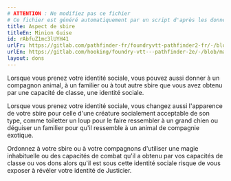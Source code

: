 ```yaml
---
# ATTENTION : Ne modifiez pas ce fichier
# Ce fichier est généré automatiquement par un script d'après les données du module Foundry VTT officiel et de sa traduction
title: Aspect de sbire
titleEn: Minion Guise
id: rAbfuZ1mc3lUYH41
urlFr: https://gitlab.com/pathfinder-fr/foundryvtt-pathfinder2-fr/-/blob/master/data/feats/rAbfuZ1mc3lUYH41.htm
urlEn: https://gitlab.com/hooking/foundry-vtt---pathfinder-2e/-/blob/master/packs/data/feats.db/minion-guise.json
layout: dons
---
```

Lorsque vous prenez votre identité sociale, vous pouvez aussi donner à un compagnon animal, à un familier ou à tout autre sbire que vous avez obtenu par une capacité de classe, une identité sociale.

Lorsque vous prenez votre identité sociale, vous changez aussi l'apparence de votre sbire pour celle d'une créature socialement acceptable de son type, comme toiletter un loup pour le faire ressembler à un grand chien ou déguiser un familier pour qu'il ressemble à un animal de compagnie exotique.

Ordonnez à votre sbire ou à votre compagnons d'utiliser une magie inhabituelle ou des capacités de combat qu'il a obtenu par vos capacités de classe ou vos dons alors qu'il est sous cette identité sociale risque de vous exposer à révéler votre identité de Justicier.
